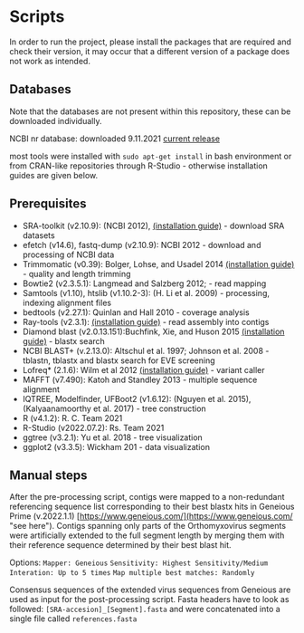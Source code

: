 # Scripts

In order to run the project, please install the packages that are required and check their version, it may occur that a different version of a package does not work as intended.

## Databases

Note that the databases are not present within this repository, these can be downloaded individually.

NCBI nr database: downloaded 9.11.2021 [current release](https://ftp.ncbi.nlm.nih.gov/blast/db/)

most tools were installed with `sudo apt-get install` in bash environment or from CRAN-like repositories through R-Studio - otherwise installation guides are given below. 
## Prerequisites
* SRA-toolkit (v2.10.9): (NCBI 2012), [(installation guide)](https://github.com/ncbi/sra-tools/wiki/02.-Installing-SRA-Toolkit) - download SRA datasets
* efetch (v14.6), fastq-dump (v2.10.9): NCBI 2012 - download and processing of NCBI data
* Trimmomatic (v0.39): Bolger, Lohse, and Usadel 2014 [(installation guide)](http://www.usadellab.org/cms/?page=trimmomatic) - quality and length trimming
* Bowtie2 (v2.3.5.1): Langmead and Salzberg 2012; - read mapping
* Samtools (v1.10), htslib (v1.10.2-3): (H. Li et al. 2009) - processing, indexing alignment files
* bedtools (v2.27.1): Quinlan and Hall 2010 - coverage analysis 
* Ray-tools (v2.3.1): [(installation guide)](https://github.com/sebhtml/Ray-Releases) - read assembly into contigs
* Diamond blast (v2.0.13.151):Buchfink, Xie, and Huson 2015 [(installation guide)](https://github.com/bbuchfink/diamond) - blastx search
* NCBI BLAST+ (v.2.13.0): Altschul et al. 1997; Johnson et al. 2008 - tblastn, tblastx and blastx search for EVE screening
* Lofreq* (2.1.6): Wilm et al 2012 [(installation guide)](https://github.com/CSB5/lofreq/tree/master/dist) - variant caller
* MAFFT (v7.490): Katoh and Standley 2013 - multiple sequence alignment
* IQTREE, Modelfinder, UFBoot2 (v1.6.12): (Nguyen et al. 2015), (Kalyaanamoorthy et al. 2017) - tree construction
* R (v4.1.2): R. C. Team 2021
* R-Studio (v2022.07.2): Rs. Team 2021
* ggtree (v3.2.1): Yu et al. 2018 - tree visualization
* ggplot2 (v3.3.5): Wickham 201 - data visualization

## Manual steps 

After the pre-processing script, contigs were mapped to a non-redundant referencing sequence list corresponding to their best blastx hits in Geneious Prime (v.2022.1.1) [https://www.geneious.com/](https://www.geneious.com/ "see here"). Contigs spanning only parts of the Orthomyxovirus segments were artificially extended to the full segment length by merging them with their reference sequence determined by their best blast hit. 

Options: `Mapper: Geneious` `Sensitivity: Highest Sensitivity/Medium` `Interation: Up to 5 times` `Map multiple best matches: Randomly`

Consensus sequences of the extended virus sequences from Geneious are used as input for the post-processing script. 
Fasta headers have to look as followed: `[SRA-accesion]_[Segment].fasta` and were concatenated into a single file called `references.fasta`

